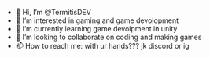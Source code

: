 - 👋 Hi, I’m @TermitisDEV
- 👀 I’m interested in gaming and game devolopment
- 🌱 I’m currently learning game devolpment in unity
- 💞️ I’m looking to collaborate on coding and making games
- 📫 How to reach me: with ur hands??? jk discord or ig

<!---
TermitisDEV/TermitisDEV is a ✨ special ✨ repository because its `README.md` (this file) appears on your GitHub profile.
You can click the Preview link to take a look at your changes.
--->
